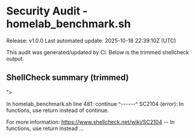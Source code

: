 # Security Audit - homelab_benchmark.sh

Release: v1.0.0
Last automated update: 2025-10-18 22:39:10Z (UTC)

This audit was generated/updated by CI. Below is the trimmed shellcheck output.

## ShellCheck summary (trimmed)

">

In homelab_benchmark.sh line 481:
        continue
        ^------^ SC2104 (error): In functions, use return instead of continue.

For more information:
  https://www.shellcheck.net/wiki/SC2104 -- In functions, use return instead ...

